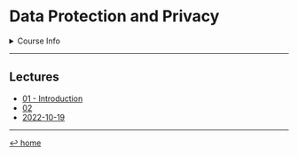 # Data Protection and Privacy

<details>
	<summary>Course Info</summary>
	<blockquote>
		Teacher: teacher name<br>
		First semester (Sept. 2022)<br>
		6 cfu
	</blockquote>
</details>

---

## Lectures

- [01 - Introduction](01%20-%20Introduction.md)
- [02](02.md)
- [2022-10-19](2022-10-19.md)

---
[↩ home](/README.md)
